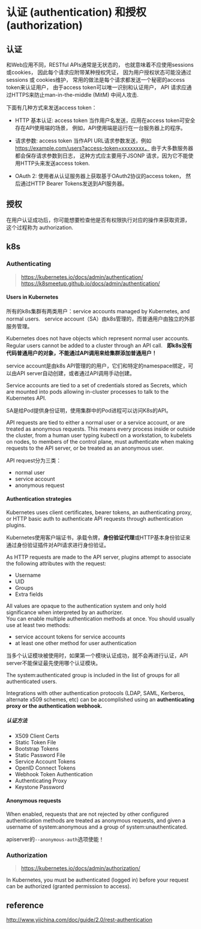 # 认证 (authentication) 和授权 (authorization)

## 认证

和Web应用不同，RESTful APIs通常是无状态的， 也就意味着不应使用sessions或cookies， 因此每个请求应附带某种授权凭证，
因为用户授权状态可能没通过 sessions 或 cookies维护， 常用的做法是每个请求都发送一个秘密的access token来认证用户， 
由于access token可以唯一识别和认证用户， API 请求应通过HTTPS来防止man-in-the-middle (MitM) 中间人攻击.

下面有几种方式来发送access token：

- HTTP 基本认证: access token 当作用户名发送，应用在access token可安全存在API使用端的场景， 例如，API使用端是运行在一台服务器上的程序。  

- 请求参数: access token 当作API URL请求参数发送，例如 https://example.com/users?access-token=xxxxxxxx， 由于大多数服务器都会保存请求参数到日志，
这种方式应主要用于JSONP 请求，因为它不能使用HTTP头来发送access token.  

- OAuth 2: 使用者从认证服务器上获取基于OAuth2协议的access token， 然后通过HTTP Bearer Tokens发送到API服务器。  

## 授权

在用户认证成功后，你可能想要检查他是否有权限执行对应的操作来获取资源， 这个过程称为 authorization.  

## k8s

### Authenticating

> https://kubernetes.io/docs/admin/authentication/  
> https://k8smeetup.github.io/docs/admin/authentication/  

#### Users in Kubernetes

所有的k8s集群有两类用户：service accounts managed by Kubernetes, and normal users.  
service account（SA）由k8s管理的，而普通用户由独立的外部服务管理。  

Kubernetes does not have objects which represent normal user accounts. Regular users cannot be added to a cluster through an API call.  
**即k8s没有代码普通用户的对象，不能通过API调用来给集群添加普通用户！**  

service account是由k8s API管理的的用户，它们和特定的namespace绑定，可以由API server自动创建，或者通过API调用手动创建。  

Service accounts are tied to a set of credentials stored as Secrets, which are mounted into pods allowing in-cluster processes to talk to the Kubernetes API.  

SA是给Pod提供身份证明，使用集群中的Pod进程可以访问K8s的API。  

API requests are tied to either a normal user or a service account, or are treated as anonymous requests. This means every process inside or outside the cluster, from a human user typing kubectl on a workstation, to kubelets on nodes, to members of the control plane, must authenticate when making requests to the API server, or be treated as an anonymous user. 

API request分为三类：  
- normal user
- service account
- anonymous request

#### Authentication strategies

Kubernetes uses client certificates, bearer tokens, an authenticating proxy, or HTTP basic auth to authenticate API requests through authentication plugins.  

Kubernetes使用客户端证书，承载令牌，**身份验证代理**或HTTP基本身份验证来通过身份验证插件对API请求进行身份验证。  

As HTTP requests are made to the API server, plugins attempt to associate the following attributes with the request:  
- Username 
- UID
- Groups
- Extra fields

All values are opaque to the authentication system and only hold significance when interpreted by an authorizer.  
You can enable multiple authentication methods at once. You should usually use at least two methods:  

- service account tokens for service accounts
- at least one other method for user authentication

当多个认证模块被使用时，如果第一个模块认证成功，就不会再进行认证，API server不能保证最先使用哪个认证模块。  

The system:authenticated group is included in the list of groups for all authenticated users.  

Integrations with other authentication protocols (LDAP, SAML, Kerberos, alternate x509 schemes, etc) can be accomplished using an **authenticating proxy or the authentication webhook.**  

##### 认证方法

- X509 Client Certs
- Static Token File
- Bootstrap Tokens
- Static Password File
- Service Account Tokens
- OpenID Connect Tokens
- Webhook Token Authentication
- Authenticating Proxy
- Keystone Password

#### Anonymous requests

When enabled, requests that are not rejected by other configured authentication methods are treated as anonymous requests, and given a username of system:anonymous and a group of system:unauthenticated.  

apiserver的`--anonymous-auth`选项使能！  

### Authorization

> https://kubernetes.io/docs/admin/authorization/

In Kubernetes, you must be authenticated (logged in) before your request can be authorized (granted permission to access).

## reference
http://www.yiichina.com/doc/guide/2.0/rest-authentication  
